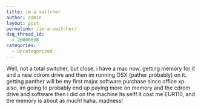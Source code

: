 ```yaml
---
title: im a switcher
author: admin
layout: post
permalink: /im-a-switcher/
dsq_thread_id:
  - 26006698
categories:
  - Uncategorized
---
```

Well, not a total switcher, but close. i have a mac now, getting memory for it and a new cdrom drive and then im running OSX (pather probably) on it. getting panther will be my first major software purchase since office xp. also, im going to probably end up paying more on memory and the cdrom drive and software then i did on the machine its self! it cost me EUR110, and the memory is about as much! haha. madness!